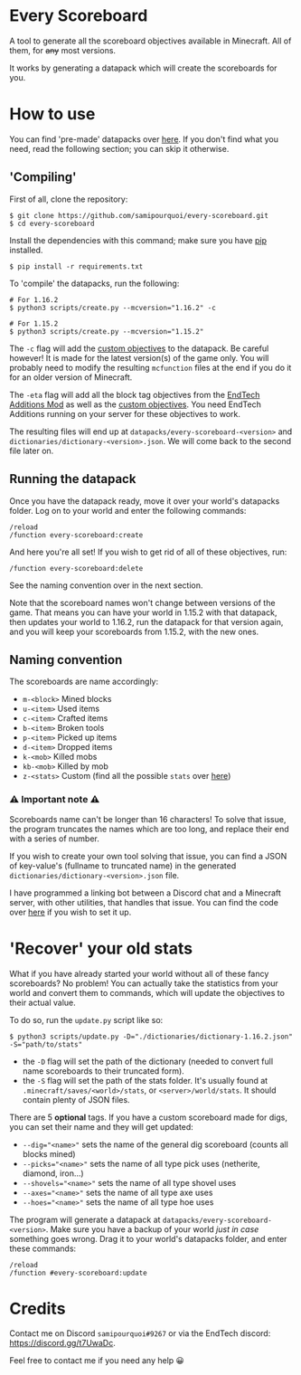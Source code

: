 # Every Scoreboard

A tool to generate all the scoreboard objectives available in Minecraft. 
All of them, for ~~any~~ most versions.

It works by generating a datapack which will create the scoreboards for you.

# How to use

You can find 'pre-made' datapacks over [here](https://github.com/samipourquoi/every-scoreboard/tags).
If you don't find what you need, read the following section; you can skip it otherwise.

## 'Compiling'

First of all, clone the repository: 
```shell script
$ git clone https://github.com/samipourquoi/every-scoreboard.git
$ cd every-scoreboard
```

Install the dependencies with this command; 
make sure you have [pip](https://pip.pypa.io/en/stable/installing/) installed. 
```shell script
$ pip install -r requirements.txt
```

To 'compile' the datapacks, run the following:
```shell script
# For 1.16.2
$ python3 scripts/create.py --mcversion="1.16.2" -c

# For 1.15.2
$ python3 scripts/create.py --mcversion="1.15.2"
```
The `-c` flag will add the [custom objectives](https://minecraft.gamepedia.com/Statistics#List_of_custom_statistic_names)
to the datapack. Be careful however! It is made for the latest version(s) of the game only.
You will probably need to modify the resulting `mcfunction` files at the end if you
do it for an older version of Minecraft.

The `-eta` flag will add all the block tag objectives from the [EndTech Additions Mod](https://github.com/samipourquoi/endtech-additions)
as well as the [custom objectives](https://minecraft.gamepedia.com/Statistics#List_of_custom_statistic_names). You need EndTech Additions
running on your server for these objectives to work.

The resulting files will end up at `datapacks/every-scoreboard-<version>` and `dictionaries/dictionary-<version>.json`.
We will come back to the second file later on.

## Running the datapack

Once you have the datapack ready, move it over your world's datapacks folder. Log on to your world and enter the following commands:
```
/reload
/function every-scoreboard:create
```

And here you're all set! If you wish to get rid of all of these objectives, run:
```
/function every-scoreboard:delete
```

See the naming convention over in the next section. 

Note that the scoreboard names won't change between versions of the game.
That means you can have your world in 1.15.2 with that datapack, then updates your world to 1.16.2, run the datapack
for that version again, and you will keep your scoreboards from 1.15.2, with the new ones. 

## Naming convention

The scoreboards are name accordingly:
- `m-<block>` Mined blocks
- `u-<item>` Used items
- `c-<item>` Crafted items
- `b-<item>` Broken tools
- `p-<item>` Picked up items
- `d-<item>` Dropped items
- `k-<mob>` Killed mobs
- `kb-<mob>` Killed by mob
- `z-<stats>` Custom (find all the possible `stats` over [here](https://minecraft.gamepedia.com/Statistics#List_of_custom_statistic_names))

### ⚠️ Important note ⚠️

Scoreboards name can't be longer than 16 characters! To solve that issue, the program truncates the names which are too
long, and replace their end with a series of number. 

If you wish to create your own tool solving that issue, you can find
a JSON of key-value's (fullname to truncated name) in the generated `dictionaries/dictionary-<version>.json` file.

I have programmed a linking bot between a Discord chat and a Minecraft server, with other utilities, that handles that
issue. You can find the code over [here](https://github.com/samipourquoi/endbot) if you wish to set it up.

# 'Recover' your old stats

What if you have already started your world without all of these fancy scoreboards? No problem!
You can actually take the statistics from your world and convert them to commands, which will update the
objectives to their actual value.

To do so, run the `update.py` script like so:
```shell script
$ python3 scripts/update.py -D="./dictionaries/dictionary-1.16.2.json" -S="path/to/stats"
```

- the `-D` flag will set the path of the dictionary (needed to convert full name scoreboards to their truncated form).
- the `-S` flag will set the path of the stats folder. It's usually found at `.minecraft/saves/<world>/stats`, or
`<server>/world/stats`. It should contain plenty of JSON files.

There are 5 __optional__ tags. If you have a custom scoreboard made for digs, you can set their name and they will get updated:
- `--dig="<name>"` sets the name of the general dig scoreboard (counts all blocks mined)
- `--picks="<name>"` sets the name of all type pick uses (netherite, diamond, iron...)
- `--shovels="<name>"` sets the name of all type shovel uses 
- `--axes="<name>"` sets the name of all type axe uses
- `--hoes="<name>"` sets the name of all type hoe uses

The program will generate a datapack at `datapacks/every-scoreboard-<version>`. Make sure you have a backup of your
world *just in case* something goes wrong. Drag it to your world's datapacks folder,
and enter these commands:
```
/reload
/function #every-scoreboard:update
```

# Credits
Contact me on Discord `samipourquoi#9267` or via the EndTech discord: https://discord.gg/t7UwaDc.

Feel free to contact me if you need any help 😀
